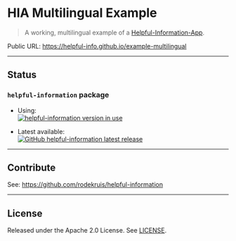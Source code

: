# HIA Multilingual Example

> A working, multilingual example of a [Helpful-Information-App](https://github.com/rodekruis/helpful-information).

Public URL: <https://helpful-info.github.io/example-multilingual>

---

## Status

### `helpful-information` package

- Using:  
  [![helpful-information version in use](https://img.shields.io/github/package-json/dependency-version/helpful-info/example/helpful-information?style=flat-square&logo=github)](.package.json#L7)

- Latest available:  
  [![GitHub helpful-information latest release](https://img.shields.io/github/v/release/rodekruis/helpful-information?display_name=tag&label=helpful-information%20release&logo=github)](https://github.com/rodekruis/helpful-information/releases)

---

## Contribute

See: <https://github.com/rodekruis/helpful-information>

---

## License

Released under the Apache 2.0 License. See [LICENSE](./LICENSE).
